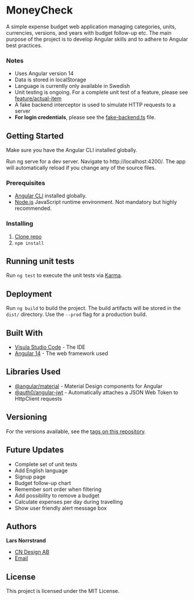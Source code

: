 # MoneyCheck

A simple expense budget web application managing categories, units, currencies, versions, and years with budget follow-up etc.
The main purpose of the project is to develop Angular skills and to adhere to Angular best practices.

### Notes
- Uses Angular version 14
- Data is stored in localStorage
- Language is currently only available in Swedish
- Unit testing is ongoing. For a complete unit test of a feature, please see [feature/actual-item](https://github.com/larsn-cndesign/money-check/tree/main/src/app/feature/actual-item)
- A fake backend interceptor is used to simulate HTTP requests to a server
- **For login credentials**, please see the [fake-backend.ts](https://github.com/larsn-cndesign/money-check/blob/main/src/app/mock-backend/fake-backend.ts) file.

## Getting Started

Make sure you have the Angular CLI installed globally.

Run ng serve for a dev server. Navigate to http://localhost:4200/. The app will automatically reload if you change any of the source files.

### Prerequisites

- [Angular CLI](https://www.npmjs.com/package/@angular/cli?activeTab=readme) installed globally.
- [Node.js](https://nodejs.org/en/) JavaScript runtime environment. Not mandatory but highly recommended.

### Installing

1. [Clone repo](https://docs.github.com/en/repositories/creating-and-managing-repositories/cloning-a-repository)
2. `npm install`

## Running unit tests

Run `ng test` to execute the unit tests via [Karma](https://karma-runner.github.io).

## Deployment

Run `ng build` to build the project. The build artifacts will be stored in the `dist/` directory. Use the `--prod` flag for a production build.

## Built With

* [Visula Studio Code](https://code.visualstudio.com/) - The IDE
* [Angular 14](https://angular.io/) - The web framework used

## Libraries Used

- [@angular/material](https://material.angular.io/) - Material Design components for Angular
- [@auth0/angular-jwt](https://www.npmjs.com/package/@auth0/angular-jwt) - Automatically attaches a JSON Web Token to HttpClient requests

## Versioning

For the versions available, see the [tags on this repository](https://github.com/larsn-cndesign/money-check/tags).

## Future Updates

- Complete set of unit tests
- Add English language
- Signup page
- Budget follow-up chart
- Remember sort order when filtering
- Add possibility to remove a budget
- Calculate expenses per day during travelling
- Show user friendly alert message box


## Authors

**Lars Norrstrand**

- [CN Design AB](https://www.cndesign.se/)
- [Email](mailto:lars.norrstrand@cndesign.se)

## License

This project is licensed under the MIT License.
